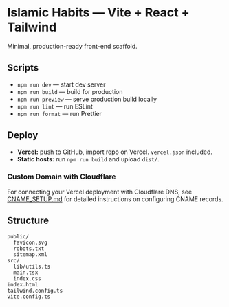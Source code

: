 # Islamic Habits — Vite + React + Tailwind

Minimal, production-ready front-end scaffold.

## Scripts
- `npm run dev` — start dev server
- `npm run build` — build for production
- `npm run preview` — serve production build locally
- `npm run lint` — run ESLint
- `npm run format` — run Prettier

## Deploy
- **Vercel:** push to GitHub, import repo on Vercel. `vercel.json` included.
- **Static hosts:** run `npm run build` and upload `dist/`.

### Custom Domain with Cloudflare
For connecting your Vercel deployment with Cloudflare DNS, see [CNAME_SETUP.md](./CNAME_SETUP.md) for detailed instructions on configuring CNAME records.

## Structure
```
public/
  favicon.svg
  robots.txt
  sitemap.xml
src/
  lib/utils.ts
  main.tsx
  index.css
index.html
tailwind.config.ts
vite.config.ts
```